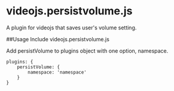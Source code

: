 videojs.persistvolume.js
========================

A plugin for videojs that saves user's volume setting.

##Usage
Include videojs.persistvolume.js

Add persistVolume to plugins object with one option, namespace.

    plugins: {
	    persistVolume: {
		    namespace: 'namespace'
	    }
    }

